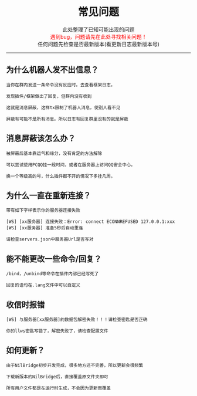 # <center>  常见问题</center>
<center>
此处整理了已知可能出现的问题<br>
<font color="#FF0000">遇到bug，问题请先在此处寻找相关问题！</font><br>
任何问题先检查是否最新版本(看更新日志最新版本号)<br>
</center>

*** 

## 为什么机器人发不出信息？
```
当你在群内发送一条命令没有反应时。去查看框架日志。

发现插件/框架做出了回复，但群内没有收到

这就是消息屏蔽，这样tx限制了机器人消息，使别人看不见

屏蔽有可能不是所有消息。所以日志有回复群里没有的就是屏蔽
```
## 消息屏蔽该怎么办？
```
被屏蔽后基本靠运气和缘分，没有肯定的方法解除

可以尝试使用PCQQ挂一段时间，或者在服务器上访问QQ安全中心。

换一个等级高的号，什么插件都不开的情况下多挂几周。
```
## 为什么一直在重新连接？
```
带有如下字样表示你的服务器连接失败

[WS] [xx服务器] 连接失败：Error: connect ECONNREFUSED 127.0.0.1:xxx
[WS] [xx服务器] 准备5秒后自动重连

请检查servers.json中服务器Url是否写对
```

## 能不能更改一些命令/回复？
```
/bind，/unbind等命令在插件内部已经写死了

回复的语句在.lang文件中可以自定义

```

## 收信时报错

```
[WS] 与服务器[xx服务器]的数据包解密失败！！！请检查密匙是否正确

你的llws密匙写错了，解密失败了，请检查配置文件
```

## 如何更新？

```
由于NilBridge初步开发完成，很多地方还不完善，所以更新会很频繁

下载新版本的NilBridge后，直接覆盖原文件夹即可

所有用户文件都是在运行时生成，不会因为更新而覆盖
```